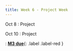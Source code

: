 ```yaml
---
title: Week 6 - Project Week
---
```

Oct 8
: Project 

Oct 10
: Project 

: [**M3 due**](https://harvard-iacs.github.io/2023-AC215/milestone3/){: .label .label-red }

<!-- ---
title: Week 6 - Model   
---

Oct 10
: Distillation/Quantization/Compression, TF lite
  : [Lecture 9](assets/lectures/AC215 Lecture 9 Placeholder.pdf)

Oct 12 
: Model performance monitoring, data drift, or other post release items to be aware of
  : [Lecture 10](assets/lectures/AC215 Lecture 10 Placeholder.pdf)
 -->
